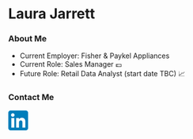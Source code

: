 # Laura Jarrett
### About Me
- Current Employer: Fisher & Paykel Appliances
- Current Role: Sales Manager :pound:
- Future Role: Retail Data Analyst (start date TBC) :chart_with_upwards_trend:

### Contact Me
[![alt text](https://github.com/LCJarrett/LCJarrett/blob/9849048d8fb9d1ba4ecaee364542605c84026814/LinkedIn_icon.svg.png)](https://www.linkedin.com/in/L-Jarrett/)
